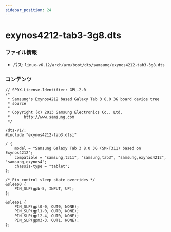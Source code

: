 ```yaml
---
sidebar_position: 24
---
```

# exynos4212-tab3-3g8.dts

### ファイル情報

- パス: `linux-v6.12/arch/arm/boot/dts/samsung/exynos4212-tab3-3g8.dts`

### コンテンツ

```dts
// SPDX-License-Identifier: GPL-2.0
/*
 * Samsung's Exynos4212 based Galaxy Tab 3 8.0 3G board device tree
 * source
 *
 * Copyright (c) 2013 Samsung Electronics Co., Ltd.
 *		http://www.samsung.com
 */

/dts-v1/;
#include "exynos4212-tab3.dtsi"

/ {
	model = "Samsung Galaxy Tab 3 8.0 3G (SM-T311) based on Exynos4212";
	compatible = "samsung,t311", "samsung,tab3", "samsung,exynos4212", "samsung,exynos4";
	chassis-type = "tablet";
};

/* Pin control sleep state overrides */
&sleep0 {
	PIN_SLP(gpb-5, INPUT, UP);
};

&sleep1 {
	PIN_SLP(gpl0-0, OUT0, NONE);
	PIN_SLP(gpl1-0, OUT0, NONE);
	PIN_SLP(gpl2-4, OUT0, NONE);
	PIN_SLP(gpm3-3, OUT1, NONE);
};

```
